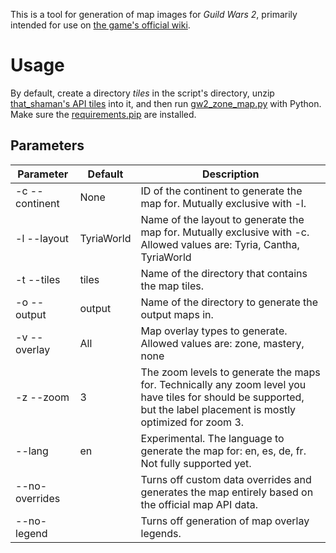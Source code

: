 This is a tool for generation of map images for _Guild Wars 2_, primarily intended for use on [the game's official wiki](https://wiki.guildwars2.com/).

# Usage

By default, create a directory _tiles_ in the script's directory, unzip [that_shaman's API tiles](https://thatshaman.com/files/maps/) into it, and then
run [gw2_zone_map.py](gw2_zone_map.py) with Python. Make sure the [requirements.pip](requirements.pip) are installed.

## Parameters

| Parameter      | Default    | Description                                                                                                                                                          |
|----------------|------------|----------------------------------------------------------------------------------------------------------------------------------------------------------------------|
| -c --continent | None       | ID of the continent to generate the map for. Mutually exclusive with -l.                                                                                             |
| -l --layout    | TyriaWorld | Name of the layout to generate the map for. Mutually exclusive with -c. Allowed values are: Tyria, Cantha, TyriaWorld                                                |
| -t --tiles     | tiles      | Name of the directory that contains the map tiles.                                                                                                                   |
| -o --output    | output     | Name of the directory to generate the output maps in.                                                                                                                |
| -v --overlay   | All        | Map overlay types to generate. Allowed values are: zone, mastery, none                                                                                               |
| -z --zoom      | 3          | The zoom levels to generate the maps for. Technically any zoom level you have tiles for should be supported, but the label placement is mostly optimized for zoom 3. |
| --lang         | en         | Experimental. The language to generate the map for: en, es, de, fr. Not fully supported yet.                                                                         |
| --no-overrides |            | Turns off custom data overrides and generates the map entirely based on the official map API data.                                                                   |
| --no-legend    |            | Turns off generation of map overlay legends.                                                                                                                         |
